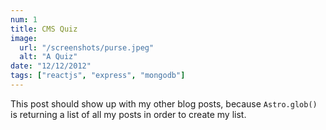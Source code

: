 ```yaml
---
num: 1
title: CMS Quiz
image:
  url: "/screenshots/purse.jpeg"
  alt: "A Quiz"
date: "12/12/2012"
tags: ["reactjs", "express", "mongodb"]
---
```


This post should show up with my other blog posts, because `Astro.glob()` is returning a list of all my posts in order to create my list.
